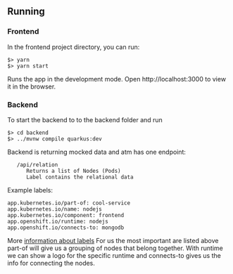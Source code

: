 ## Running

### Frontend

In the frontend project directory, you can run:

```
$> yarn
$> yarn start
```

Runs the app in the development mode.
Open http://localhost:3000 to view it in the browser.

### Backend

To start the backend to to the backend folder and run

```
$> cd backend
$> ../mvnw compile quarkus:dev
```

Backend is returning mocked data and atm has one endpoint:
```
   /api/relation
      Returns a list of Nodes (Pods)
      Label contains the relational data
```

Example labels:
```
app.kubernetes.io/part-of: cool-service
app.kubernetes.io/name: nodejs
app.kubernetes.io/component: frontend
app.openshift.io/runtime: nodejs
app.openshift.io/connects-to: mongodb
```

More [information about labels](https://github.com/gorkem/app-labels/blob/master/labels-annotation-for-openshift.adoc)
For us the most important are listed above part-of will give us a grouping of nodes that belong together.
With runtime we can show a logo for the specific runtime and connects-to gives us the info for connecting the nodes.